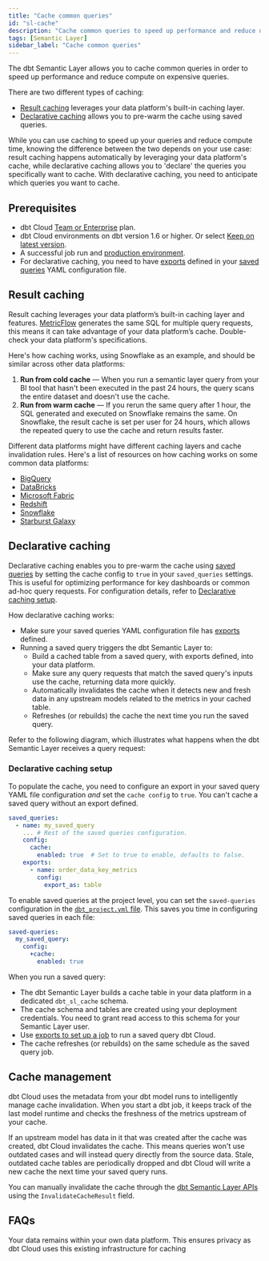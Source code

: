 ```yaml
---
title: "Cache common queries"
id: "sl-cache"
description: "Cache common queries to speed up performance and reduce query computation."
tags: [Semantic Layer]
sidebar_label: "Cache common queries"
---
```



The dbt Semantic Layer allows you to cache common queries in order to speed up performance and reduce compute on expensive queries.

There are two different types of caching:

- [Result caching](#result-caching) leverages your data platform's built-in caching layer.
- [Declarative caching](#declarative-caching) allows you to pre-warm the cache using saved queries.

While you can use caching to speed up your queries and reduce compute time, knowing the difference between the two depends on your use case: result caching happens automatically by leveraging your data platform's cache, while declarative caching allows you to 'declare' the queries you specifically want to cache. With declarative caching, you need to anticipate which queries you want to cache.

## Prerequisites
- dbt Cloud [Team or Enterprise](https://www.getdbt.com/) plan.
- dbt Cloud environments on dbt version 1.6 or higher. Or  select [Keep on latest version](/docs/dbt-versions/upgrade-dbt-version-in-cloud#keep-on-latest-version).
- A successful job run and [production environment](/docs/deploy/deploy-environments#set-as-production-environment).
- For declarative caching, you need to have [exports](/docs/use-dbt-semantic-layer/exports) defined in your [saved queries](/docs/build/saved-queries) YAML configuration file.

## Result caching

Result caching leverages your data platform’s built-in caching layer and features. [MetricFlow](/docs/build/about-metricflow) generates the same SQL for multiple query requests, this means it can take advantage of your data platform’s cache. Double-check your data platform's specifications.

Here's how caching works, using Snowflake as an example, and should be similar across other data platforms:

1. **Run from cold cache** &mdash; When you run a semantic layer query from your BI tool that hasn't been executed in the past 24 hours, the query scans the entire dataset and doesn't use the cache.
2. **Run from warm cache** &mdash; If you rerun the same query after 1 hour, the SQL generated and executed on Snowflake remains the same. On Snowflake, the result cache is set per user for 24 hours, which allows the repeated query to use the cache and return results faster.

Different data platforms might have different caching layers and cache invalidation rules. Here's a list of resources on how caching works on some common data platforms:

- [BigQuery](https://cloud.google.com/bigquery/docs/cached-results)
- [DataBricks](https://docs.databricks.com/en/optimizations/disk-cache.html)
- [Microsoft Fabric](https://learn.microsoft.com/en-us/fabric/data-warehouse/caching)
- [Redshift](https://docs.aws.amazon.com/redshift/latest/dg/c_challenges_achieving_high_performance_queries.html#result-caching)
- [Snowflake](https://community.snowflake.com/s/article/Caching-in-the-Snowflake-Cloud-Data-Platform)
- [Starburst Galaxy](https://docs.starburst.io/starburst-galaxy/data-engineering/optimization-performance-and-quality/workload-optimization/warp-speed-enabled.html)

## Declarative caching

Declarative caching enables you to pre-warm the cache using [saved queries](/docs/build/saved-queries) by setting the cache config to `true` in your `saved_queries` settings. This is useful for optimizing performance for key dashboards or common ad-hoc query requests. For configuration details, refer to [Declarative caching setup](#declarative-caching-setup).

How declarative caching works:
- Make sure your saved queries YAML configuration file has [exports](/docs/use-dbt-semantic-layer/exports) defined.
- Running a saved query triggers the dbt Semantic Layer to:
  - Build a cached table from a saved query, with exports defined, into your data platform.
  - Make sure any query requests that match the saved query's inputs use the cache, returning data more quickly.
  - Automatically invalidates the cache when it detects new and fresh data in any upstream models related to the metrics in your cached table.
  - Refreshes (or rebuilds) the cache the next time you run the saved query.

Refer to the following diagram, which illustrates what happens when the dbt Semantic Layer receives a query request:

<Lightbox src="/img/docs/dbt-cloud/semantic-layer/declarative-cache-query-flow.jpg" width="70%" title="Declarative cache query flow" />

### Declarative caching setup

To populate the cache, you need to configure an export in your saved query YAML file configuration _and_ set the `cache config` to `true`. You can't cache a saved query without an export defined.

<File name='semantic_model.yml'>

```yaml
saved_queries:
  - name: my_saved_query
    ... # Rest of the saved queries configuration.
    config:
      cache:
        enabled: true  # Set to true to enable, defaults to false.
    exports:
      - name: order_data_key_metrics
        config:
          export_as: table
```
</File>

To enable saved queries at the project level, you can set the `saved-queries` configuration in the [`dbt_project.yml` file](/reference/dbt_project.yml). This saves you time in configuring saved queries in each file:

<File name='dbt_project.yml'>

```yaml
saved-queries:
  my_saved_query:
    config:
      +cache:
        enabled: true
```
</File>

When you run a saved query:
- The dbt Semantic Layer builds a cache table in your data platform in a dedicated `dbt_sl_cache` schema. 
- The cache schema and tables are created using your deployment credentials. You need to grant read access to this schema for your Semantic Layer user.
- Use [exports to set up a job](/docs/use-dbt-semantic-layer/exports) to run a saved query dbt Cloud.
- The cache refreshes (or rebuilds) on the same schedule as the saved query job.

<Lightbox src="/img/docs/dbt-cloud/semantic-layer/cache-creation-flow.jpg" width="70%" title="Create cache flow" />

## Cache management

dbt Cloud uses the metadata from your dbt model runs to intelligently manage cache invalidation. When you start a dbt job, it keeps track of the last model runtime and checks the freshness of the metrics upstream of your cache.

If an upstream model has data in it that was created after the cache was created, dbt Cloud invalidates the cache. This means queries won't use outdated cases and will instead query directly from the source data. Stale, outdated cache tables are periodically dropped and dbt Cloud will write a new cache the next time your saved query runs.

You can manually invalidate the cache through the [dbt Semantic Layer APIs](/docs/dbt-cloud-apis/sl-api-overview) using the `InvalidateCacheResult` field.

## FAQs
<detailsToggle alt_header="How is my data stored?" >

Your data remains within your own data platform. This ensures privacy as dbt Cloud uses this existing infrastructure for caching

</detailsToggle>
